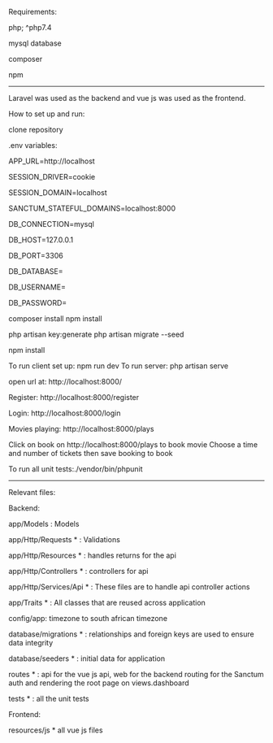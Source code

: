 Requirements:

php; ^php7.4

mysql database

composer

npm

---------------------------------------------------------------------
Laravel was used as the backend and vue js was used as the frontend.

How to set up and run:

clone repository

.env variables:

APP_URL=http://localhost

SESSION_DRIVER=cookie

SESSION_DOMAIN=localhost

SANCTUM_STATEFUL_DOMAINS=localhost:8000

DB_CONNECTION=mysql

DB_HOST=127.0.0.1

DB_PORT=3306

DB_DATABASE=

DB_USERNAME=

DB_PASSWORD=

composer install
npm install

php artisan key:generate
php artisan migrate --seed

npm install

To run client set up: npm run dev
To run server: php artisan serve

open url at: http://localhost:8000/

Register: http://localhost:8000/register

Login: http://localhost:8000/login

Movies playing: http://localhost:8000/plays

Click on book on http://localhost:8000/plays to book movie
Choose a time and number of tickets then save booking to book

To run all unit tests:./vendor/bin/phpunit

----------------------------------------------------------------------

Relevant files:

Backend:

app/Models : Models

app/Http/Requests * : Validations

app/Http/Resources * : handles returns for the api

app/Http/Controllers * : controllers for api

app/Http/Services/Api * : These files are to handle api controller actions

app/Traits * : All classes that are reused across application

config/app: timezone to south african timezone

database/migrations * : relationships and foreign keys are used to ensure data integrity

database/seeders * : initial data for application

routes * : api for the vue js api, web for the backend routing for the Sanctum auth and rendering the root page on views.dashboard

tests * : all the unit tests

Frontend:

resources/js * all vue js files




